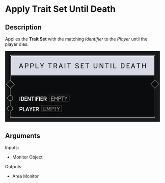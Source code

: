 # Apply Trait Set Until Death

## Description

Applies the **Trait Set** with the matching _Identifier_ to the _Player_ until the player dies.

![Area Monitor](../../.gitbook/assets/images/scripting/traits/apply-trait-set-until-death.png)

## Arguments

Inputs:

* Monitor Object

Outputs:

* Area Monitor
